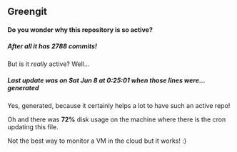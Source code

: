 ## Greengit

#### Do you wonder why this repository is so active?

##### After all it has 2788 commits!

But is it *really* active? Well...

##### Last update was on Sat Jun 8 at 0:25:01 when those lines were... generated

Yes, generated, because it certainly helps a lot to have such an active repo!

Oh and there was **72%** disk usage on the machine
where there is the cron updating this file.

Not the best way to monitor a VM in the cloud but it works! :)
